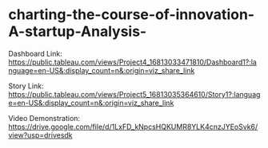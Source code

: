 # charting-the-course-of-innovation-A-startup-Analysis-

Dashboard Link: https://public.tableau.com/views/Project4_16813033471810/Dashboard1?:language=en-US&:display_count=n&:origin=viz_share_link

Story Link: https://public.tableau.com/views/Project5_16813035364610/Story1?:language=en-US&:display_count=n&:origin=viz_share_link

Video Demonstration: https://drive.google.com/file/d/1LxFD_kNpcsHQKUMR8YLK4cnzJYEoSvk6/view?usp=drivesdk
